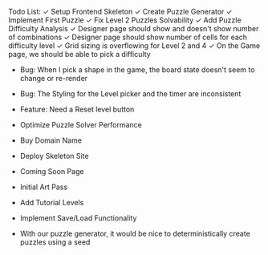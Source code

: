 Todo List:
✓ Setup Frontend Skeleton
✓ Create Puzzle Generator
✓ Implement First Puzzle
✓ Fix Level 2 Puzzles Solvability
✓ Add Puzzle Difficulty Analysis
✓ Designer page should show and doesn't show number of combinations
✓ Designer page should show number of cells for each difficulty level
✓ Grid sizing is overflowing for Level 2 and 4
✓ On the Game page, we should be able to pick a difficulty

- Bug: When I pick a shape in the game, the board state doesn't seem to change or re-render
- Bug: The Styling for the Level picker and the timer are inconsistent
- Feature: Need a Reset level button

- Optimize Puzzle Solver Performance
- Buy Domain Name
- Deploy Skeleton Site
- Coming Soon Page
- Initial Art Pass
- Add Tutorial Levels
- Implement Save/Load Functionality
- With our puzzle generator, it would be nice to deterministically create puzzles using a seed

